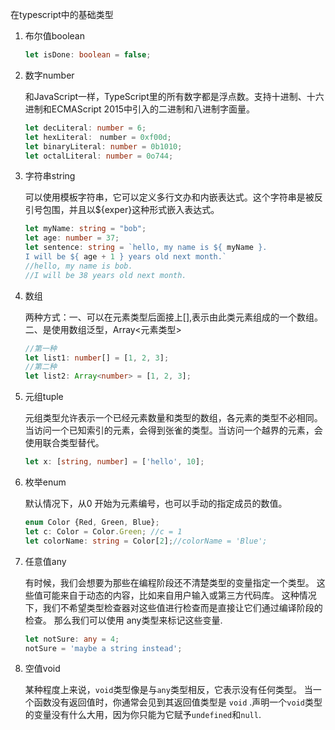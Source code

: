 在typescript中的基础类型

1. 布尔值boolean

   ```typescript
   let isDone: boolean = false;
   ```

2. 数字number

   和JavaScript一样，TypeScript里的所有数字都是浮点数。支持十进制、十六进制和ECMAScript 2015中引入的二进制和八进制字面量。

   ```typescript
   let decLiteral: number = 6;
   let hexLiteral:　number = 0xf00d;
   let binaryLiteral: number = 0b1010;
   let octalLiteral: number = 0o744;
   ```

3. 字符串string

   可以使用模板字符串，它可以定义多行文办和内嵌表达式。这个字符串是被反引号包围，并且以${exper}这种形式嵌入表达式。

   ```typescript
   let myName: string = "bob";
   let age: number = 37;
   let sentence: string = `hello, my name is ${ myName }.
   I will be ${ age + 1 } years old next month.`
   //hello, my name is bob.
   //I will be 38 years old next month.
   ```

4. 数组

   两种方式：一、可以在元素类型后面接上[],表示由此类元素组成的一个数组。二、是使用数组泛型，Array<元素类型>

   ```typescript
   //第一种
   let list1: number[] = [1, 2, 3];
   //第二种
   let list2: Array<number> = [1, 2, 3];
   ```

5. 元组tuple

   元组类型允许表示一个已经元素数量和类型的数组，各元素的类型不必相同。当访问一个已知索引的元素，会得到张雀的类型。当访问一个越界的元素，会使用联合类型替代。

   ```typescript
   let x: [string, number] = ['hello', 10];
   ```

6. 枚举enum

   默认情况下，从0 开始为元素编号，也可以手动的指定成员的数值。

   ```typescript
   enum Color {Red, Green, Blue};
   let c: Color = Color.Green; //c = 1
   let colorName: string = Color[2];//colorName = 'Blue';
   ```

7. 任意值any

   有时候，我们会想要为那些在编程阶段还不清楚类型的变量指定一个类型。 这些值可能来自于动态的内容，比如来自用户输入或第三方代码库。 这种情况下，我们不希望类型检查器对这些值进行检查而是直接让它们通过编译阶段的检查。 那么我们可以使用 any类型来标记这些变量.

   ```typescript
   let notSure: any = 4;
   notSure = 'maybe a string instead';
   ```

8. 空值void

   某种程度上来说，`void`类型像是与`any`类型相反，它表示没有任何类型。 当一个函数没有返回值时，你通常会见到其返回值类型是 `void` .声明一个`void`类型的变量没有什么大用，因为你只能为它赋予`undefined`和`null`.

   ​

   ​